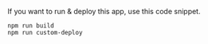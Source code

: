 If you want to run & deploy this app, use this code snippet.

```
npm run build
npm run custom-deploy
```
